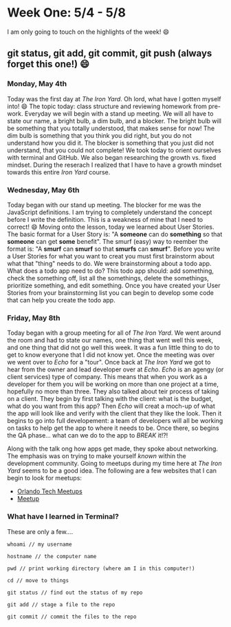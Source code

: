 # Week One: 5/4 - 5/8

I am only going to touch on the highlights of the week! :smile:

## git status, git add, git commit, git push (always forget this one!) :smile:

### Monday, May 4th

Today was the first day at _The Iron Yard_. Oh lord, what have I gotten myself into! :smile: The topic today: class structure and reviewing homework from pre-work. Everyday we will begin with a stand up meeting. We will all have to state our name, a bright bulb, a dim bulb, and a blocker. The bright bulb will be something that you totally understood, that makes sense for now! The dim bulb is something that you think you did right, but you do not understand how you did it. The blocker is something that you just did not understand, that you could not complete! We took today to orient ourselves with terminal and GitHub. We also began researching the growth vs. fixed mindset. During the reserach I realized that I have to have a growth mindset towards this entire _Iron Yard_ course. 

### Wednesday, May 6th

Today began with our stand up meeting. The blocker for me was the JavaScript definitions. I am trying to completely understand the concept before I write the definition. This is a weakness of mine that I need to correct! :smile: Moving onto the lesson, today we learned about User Stories. The basic format for a User Story is: "A **someone** can do **something** so that **someone** can get **some** benefit". The smurf (easy) way to reember the format is: "A **smurf** can **smurf** so that **smurfs** can **smurf**". Before you write a User Stories for what you want to creat you must first brainstorm about what that "thing" needs to do. We were brainstorming about a todo app. What does a todo app need to do? This todo app should: add something, check the something off, list all the somethings, delete the somethings, prioritize something, and edit something. Once you have created your User Stories from your brainstorming list you can begin to develop some code that can help you create the todo app. 

### Friday, May 8th

Today began with a group meeting for all of _The Iron Yard_. We went around the room and had to state our names, one thing that went well this week, and one thing that did not go well this week. It was a fun little thing to do to get to know everyone that I did not know yet. Once the meeting was over we went over to _Echo_ for a "tour". Once back at _The Iron Yard_ we got to hear from the owner and lead developer over at _Echo_. _Echo_ is an agengy (or client services) type of company. This means that when you work as a developer for them you will be working on more than one project at a time, hopefully no more than three. They also talked about teir process of taking on a client. They begin by first talking with the client: what is the budget, what do you want from this app? Then _Echo_ will creat a moch-up of what the app will look like and verify with the client that they like the look. Then it begins to go into full developement: a team of developers will all be working on tasks to help get the app to where it needs to be. Once there, so begins the QA phase... what can we do to the app to _BREAK_ it!?! 

Along with the talk ong how apps get made, they spoke about networking. The emphasis was on trying to make yourself _known_ within the development community. Going to meetups during my time here at _The Iron Yard_ seems to be a good idea. The following are a few websites that I can begin to look for meetups:

  * [Orlando Tech Meetups](http://orlandotech.org/)
  * [Meetup](http://www.meetup.com/)

### What have I learned in Terminal?

These are only a few....

```
whoami // my username

hostname // the computer name

pwd // print working directory (where am I in this computer!)

cd // move to things

git status // find out the status of my repo

git add // stage a file to the repo

git commit // commit the files to the repo

```

